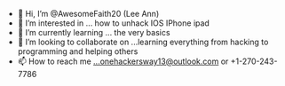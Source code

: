 - 👋 Hi, I’m @AwesomeFaith20 (Lee Ann)
- 👀 I’m interested in ... how to unhack IOS IPhone ipad 
- 🌱 I’m currently learning ... the very basics 
- 💞️ I’m looking to collaborate on ...learning everything from hacking to programming and helping others
- 📫 How to reach me ...onehackersway13@outlook.com or +1-270-243-7786

<!---
AwesomeFaith20/AwesomeFaith20 is a ✨ special ✨ repository because its `README.md` (this file) appears on your GitHub profile.
You can click the Preview link to take a look at your changes.
--->
